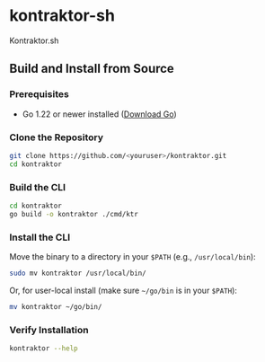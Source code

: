 # kontraktor-sh
Kontraktor.sh

## Build and Install from Source

### Prerequisites
- Go 1.22 or newer installed ([Download Go](https://go.dev/dl/))

### Clone the Repository
```sh
git clone https://github.com/<youruser>/kontraktor.git
cd kontraktor
```

### Build the CLI
```sh
cd kontraktor
go build -o kontraktor ./cmd/ktr
```

### Install the CLI
Move the binary to a directory in your `$PATH` (e.g., `/usr/local/bin`):

```sh
sudo mv kontraktor /usr/local/bin/
```

Or, for user-local install (make sure `~/go/bin` is in your `$PATH`):

```sh
mv kontraktor ~/go/bin/
```

### Verify Installation
```sh
kontraktor --help
```
